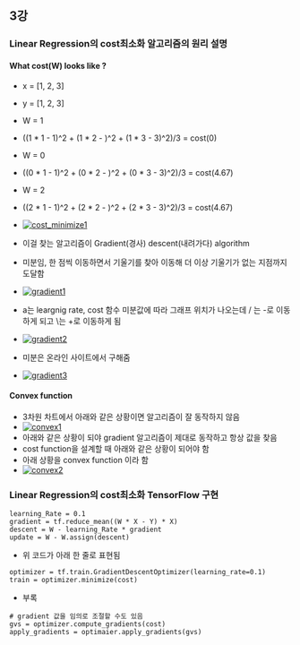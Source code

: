 ## 3강 

### Linear Regression의 cost최소화 알고리즘의 원리 설명

#### What cost(W) looks like ?

- x = [1, 2, 3]
- y = [1, 2, 3]

- W = 1
 - ((1 * 1 - 1)^2 + (1 * 2 - )^2 + (1 * 3 - 3)^2)/3 = cost(0)
- W = 0
 - ((0 * 1 - 1)^2 + (0 * 2 - )^2 + (0 * 3 - 3)^2)/3 = cost(4.67)
- W = 2
 - ((2 * 1 - 1)^2 + (2 * 2 - )^2 + (2 * 3 - 3)^2)/3 = cost(4.67)


- [![cost_minimize1](https://github.com/leeplay/study/blob/master/machine-learning/image/cost_minimize1.png)]()

- 이걸 찾는 알고리즘이 Gradient(경사) descent(내려가다) algorithm
- 미분임, 한 점씩 이동하면서 기울기를 찾아 이동해 더 이상 기울기가 없는 지점까지 도달함
- [![gradient1](https://github.com/leeplay/study/blob/master/machine-learning/image/gradient1.png)]()
- a는 leargnig rate, cost 함수 미분값에 따라 그래프 위치가 나오는데 / 는 -로 이동하게 되고 \는 +로 이동하게 됨
- [![gradient2](https://github.com/leeplay/study/blob/master/machine-learning/image/gradient2.png)]()
 - 미분은 온라인 사이트에서 구해줌
- [![gradient3](https://github.com/leeplay/study/blob/master/machine-learning/image/gradient3.png)]()

#### Convex function

- 3차원 차트에서 아래와 같은 상황이면 알고리즘이 잘 동작하지 않음
- [![convex1](https://github.com/leeplay/study/blob/master/machine-learning/image/convex1.png)]()
- 아래와 같은 상황이 되야 gradient 알고리즘이 제대로 동작하고 항상 값을 찾음
- cost function을 설계할 때 아래와 같은 상황이 되어야 함
- 아래 상황을 convex function 이라 함
- [![convex2](https://github.com/leeplay/study/blob/master/machine-learning/image/convex2.png)]()

### Linear Regression의 cost최소화 TensorFlow 구현

```
learning_Rate = 0.1
gradient = tf.reduce_mean((W * X - Y) * X)
descent = W - learning_Rate * gradient
update = W - W.assign(descent)
```

- 위 코드가 아래 한 줄로 표현됨

```
optimizer = tf.train.GradientDescentOptimizer(learning_rate=0.1)
train = optimizer.minimize(cost)
```

- 부록

```
# gradient 값을 임의로 조절할 수도 있음
gvs = optimizer.compute_gradients(cost)
apply_gradients = optimaier.apply_gradients(gvs)
```
